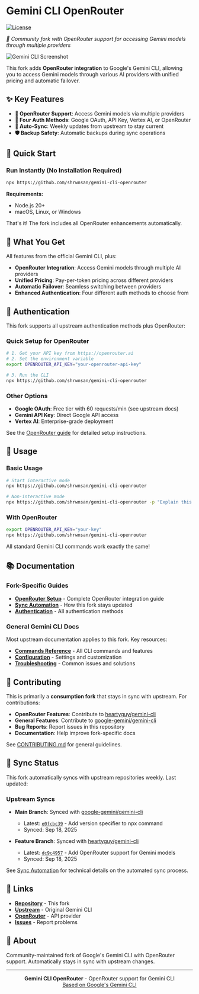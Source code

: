 # Gemini CLI OpenRouter

[![License](https://img.shields.io/github/license/shrwnsan/gemini-cli-openrouter)](https://github.com/shrwnsan/gemini-cli-openrouter/blob/main/LICENSE)

_🚀 Community fork with OpenRouter support for accessing Gemini models through multiple providers_

![Gemini CLI Screenshot](./docs/assets/gemini-screenshot.png)

This fork adds **OpenRouter integration** to Google's Gemini CLI, allowing you to access Gemini models through various AI providers with unified pricing and automatic failover.

## ✨ Key Features

- **🔄 OpenRouter Support**: Access Gemini models via multiple providers
- **🎯 Four Auth Methods**: Google OAuth, API Key, Vertex AI, or OpenRouter
- **🔄 Auto-Sync**: Weekly updates from upstream to stay current
- **🛡️ Backup Safety**: Automatic backups during sync operations

## 🚀 Quick Start

### Run Instantly (No Installation Required)

```bash
npx https://github.com/shrwnsan/gemini-cli-openrouter
```

**Requirements:**

- Node.js 20+
- macOS, Linux, or Windows

That's it! The fork includes all OpenRouter enhancements automatically.

## 🎯 What You Get

All features from the official Gemini CLI, plus:

- **OpenRouter Integration**: Access Gemini models through multiple AI providers
- **Unified Pricing**: Pay-per-token pricing across different providers
- **Automatic Failover**: Seamless switching between providers
- **Enhanced Authentication**: Four different auth methods to choose from

## 🔐 Authentication

This fork supports all upstream authentication methods plus OpenRouter:

### Quick Setup for OpenRouter

```bash
# 1. Get your API key from https://openrouter.ai
# 2. Set the environment variable
export OPENROUTER_API_KEY="your-openrouter-api-key"

# 3. Run the CLI
npx https://github.com/shrwnsan/gemini-cli-openrouter
```

### Other Options

- **Google OAuth**: Free tier with 60 requests/min (see upstream docs)
- **Gemini API Key**: Direct Google API access
- **Vertex AI**: Enterprise-grade deployment

See the [OpenRouter guide](./docs/openrouter.md) for detailed setup instructions.

## 🚀 Usage

### Basic Usage

```bash
# Start interactive mode
npx https://github.com/shrwnsan/gemini-cli-openrouter

# Non-interactive mode
npx https://github.com/shrwnsan/gemini-cli-openrouter -p "Explain this codebase"
```

### With OpenRouter

```bash
export OPENROUTER_API_KEY="your-key"
npx https://github.com/shrwnsan/gemini-cli-openrouter
```

All standard Gemini CLI commands work exactly the same!

## 📚 Documentation

### Fork-Specific Guides

- [**OpenRouter Setup**](./docs/openrouter.md) - Complete OpenRouter integration guide
- [**Sync Automation**](./docs/sync-automation.md) - How this fork stays updated
- [**Authentication**](./docs/cli/authentication.md) - All authentication methods

### General Gemini CLI Docs

Most upstream documentation applies to this fork. Key resources:

- [**Commands Reference**](./docs/cli/commands.md) - All CLI commands and features
- [**Configuration**](./docs/cli/configuration.md) - Settings and customization
- [**Troubleshooting**](./docs/troubleshooting.md) - Common issues and solutions

## 🤝 Contributing

This is primarily a **consumption fork** that stays in sync with upstream. For contributions:

- **OpenRouter Features**: Contribute to [heartyguy/gemini-cli](https://github.com/heartyguy/gemini-cli)
- **General Features**: Contribute to [google-gemini/gemini-cli](https://github.com/google-gemini/gemini-cli)
- **Bug Reports**: Report issues in this repository
- **Documentation**: Help improve fork-specific docs

See [CONTRIBUTING.md](./CONTRIBUTING.md) for general guidelines.

## 🔄 Sync Status

This fork automatically syncs with upstream repositories weekly. Last updated:

### Upstream Syncs

- **Main Branch**: Synced with [google-gemini/gemini-cli](https://github.com/google-gemini/gemini-cli)

  - Latest: [`e0fcbc39`](https://github.com/google-gemini/gemini-cli/commit/e0fcbc39f) - Add version specifier to npx command
  - Synced: Sep 18, 2025

- **Feature Branch**: Synced with [heartyguy/gemini-cli](https://github.com/heartyguy/gemini-cli)
  - Latest: [`dc9c4957`](https://github.com/heartyguy/gemini-cli/commit/dc9c49578) - Add OpenRouter support for Gemini models
  - Synced: Sep 18, 2025

See [Sync Automation](./docs/sync-automation.md) for technical details on the automated sync process.

## 📖 Links

- **[Repository](https://github.com/shrwnsan/gemini-cli-openrouter)** - This fork
- **[Upstream](https://github.com/google-gemini/gemini-cli)** - Original Gemini CLI
- **[OpenRouter](https://openrouter.ai)** - API provider
- **[Issues](https://github.com/shrwnsan/gemini-cli-openrouter/issues)** - Report problems

## 🤝 About

Community-maintained fork of Google's Gemini CLI with OpenRouter support. Automatically stays in sync with upstream changes.

---

<p align="center">
  <strong>Gemini CLI OpenRouter</strong> - OpenRouter support for Gemini CLI<br>
  <a href="https://github.com/google-gemini/gemini-cli">Based on Google's Gemini CLI</a>
</p>
